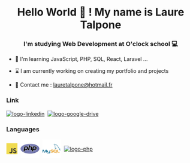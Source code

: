 <h1 align="center">Hello World 👋 ! My name is Laure Talpone</h1>
<h3 align="center">I'm studying Web Development at O'clock school 💻</h3>

- 💼 I'm learning JavaScript, PHP, SQL, React, Laravel ...

- ⌛ I am currently working on creating my portfolio and projects

- 📧 Contact me : lauretalpone@hotmail.fr

<h3>Link</h3>
<div style="display: flex; align-items: center; gap: 8px;">
<a href="https://www.linkedin.com/in/laure-talpone-profile/">
<img src="https://raw.githubusercontent.com/rahuldkjain/github-profile-readme-generator/master/src/images/icons/Social/linked-in-alt.svg" alt="logo-linkedin" width="30" height="30" align="center">
</a>

<a href="https://drive.google.com/file/d/1Gfo8hJgcV9oxdOxwRFwkr__Y2ZYJwN5S/view?usp=sharing">
<img src="https://upload.wikimedia.org/wikipedia/commons/1/12/Google_Drive_icon_%282020%29.svg" alt="logo-google-drive" width="30" height=30" align="center">
</a>
</div>

<h3>Languages</h3>
<div style="display: flex; align-items: center; gap: 8px;">
<a href="https://developer.mozilla.org/en-US/docs/Web/JavaScript">
<img src="https://raw.githubusercontent.com/devicons/devicon/master/icons/javascript/javascript-original.svg" alt="logo-js" width="30" height=30" align="center">
</a>

<a href="https://www.php.net">
<img src="https://raw.githubusercontent.com/devicons/devicon/master/icons/php/php-original.svg" alt="logo-php" width="50" height=50" align="center">
</a>

<a href="https://www.mysql.com/">
<img src="https://raw.githubusercontent.com/devicons/devicon/master/icons/mysql/mysql-original-wordmark.svg" alt="logo-php" width="50" height=50" align="center">
</a>

<a href="https://fr.legacy.reactjs.org/">
<img src="https://upload.wikimedia.org/wikipedia/commons/a/a7/React-icon.svg" alt="logo-php" width="30" height=30" align="center">
</a>
</div>
